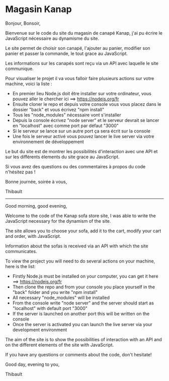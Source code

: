 # Magasin Kanap

Bonjour, Bonsoir,

Bienvenue sur le code du site du magasin de canapé Kanap, j'ai pu écrire le JavaScript nécessaire au dynamisme du site.

Le site permet de choisir son canapé, l'ajouter au panier, modifier son panier et passer la commande, le tout grace au JavaScript.

Les informations sur les canapés sont reçu via un API avec laquelle le site communique.

Pour visualiser le projet il va vous falloir faire plusieurs actions sur votre machine, voici la liste :
* En premier lieu Node.js doit être installer sur votre ordinateur, vous pouvez aller le chercher ici ==> https://nodejs.org/fr
* Ensuite cloner le repo et depuis votre console vous vous placez dans le dossier "back" et vous écrivez "npm install"
* Tous les "node_modules" nécessaire vont s'installer
* Depuis la console écrivez "node server" et le serveur devrait se lancer en "localhost" avec comme port par défaut "3000"
* Si le serveur se lance sur un autre port ça sera écrit sur la console
* Une fois le serveur activé vous pouvez lancer le live server via votre environnement de développement

Le but du site est de montrer les possibilités d'interaction avec une API et sur les différents élements du site grace au JavaScript.

Si vous avez des questions ou des commentaires à propos du code n'hésitez pas !

Bonne journée, soirée à vous,

Thibault

***

Good morning, good evening,

Welcome to the code of the Kanap sofa store site, I was able to write the JavaScript necessary for the dynamism of the site.

The site allows you to choose your sofa, add it to the cart, modify your cart and order, with JavaScript.

Information about the sofas is received via an API with which the site communicates.

To view the project you will need to do several actions on your machine, here is the list:
* Firstly Node.js must be installed on your computer, you can get it here ==> https://nodejs.org/fr
* Then clone the repo and from your console you place yourself in the "back" folder and you write "npm install"
* All necessary "node_modules" will be installed
* From the console write "node server" and the server should start as "localhost" with default port "3000"
* If the server is launched on another port this will be written on the console
* Once the server is activated you can launch the live server via your development environment

The aim of the site is to show the possibilities of interaction with an API and on the different elements of the site with JavaScript.

If you have any questions or comments about the code, don't hesitate!

Good day, evening to you,

Thibault

